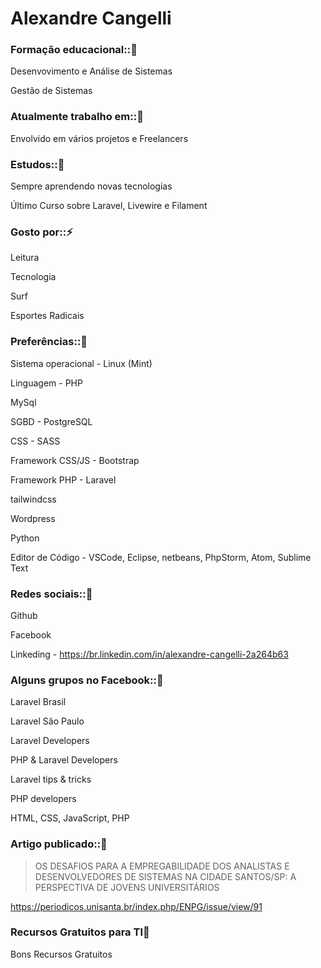 

# Alexandre Cangelli

### Formação educacional::🌱 

Desenvovimento e Análise de Sistemas<br>

Gestão de Sistemas<br>

### Atualmente trabalho em::🔭 
Envolvido em vários projetos e Freelancers

### Estudos::🌱 

Sempre aprendendo novas tecnologias<br>

Último Curso sobre Laravel, Livewire e Filament

### Gosto por::⚡  
Leitura

Tecnologia

Surf

Esportes Radicais


### Preferências::👯  
Sistema operacional - Linux (Mint)

Linguagem - PHP

MySql

SGBD - PostgreSQL

CSS - SASS

Framework CSS/JS - Bootstrap

Framework PHP - Laravel

tailwindcss 

Wordpress

Python

Editor de Código - VSCode, Eclipse, netbeans, PhpStorm, Atom, Sublime Text

### Redes sociais::💬 
Github

Facebook

Linkeding - https://br.linkedin.com/in/alexandre-cangelli-2a264b63

### Alguns grupos no Facebook::🤔 
Laravel Brasil

Laravel São Paulo

Laravel Developers

PHP & Laravel Developers

Laravel tips & tricks

PHP developers

HTML, CSS, JavaScript, PHP

### Artigo publicado::🌱 
> OS DESAFIOS PARA A EMPREGABILIDADE DOS ANALISTAS E DESENVOLVEDORES DE SISTEMAS NA CIDADE SANTOS/SP: A PERSPECTIVA DE JOVENS UNIVERSITÁRIOS

https://periodicos.unisanta.br/index.php/ENPG/issue/view/91

### Recursos Gratuitos para TI🌱 
Bons Recursos Gratuitos 
